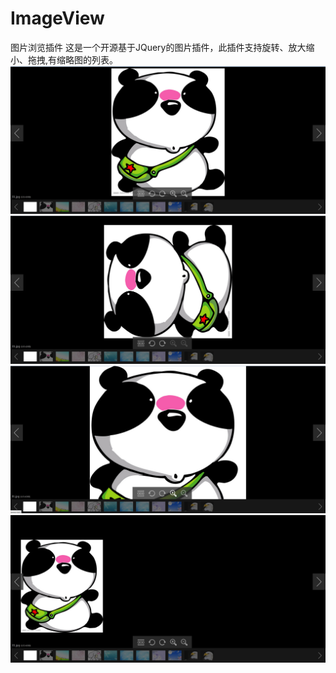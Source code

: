 # ImageView
图片浏览插件
这是一个开源基于JQuery的图片插件，此插件支持旋转、放大缩小、拖拽,有缩略图的列表。
![](./screenshot/1.png) ![](./screenshot/2.png "旋转") ![](./screenshot/3.png "放大") ![](./screenshot/4.png "拖拽")

